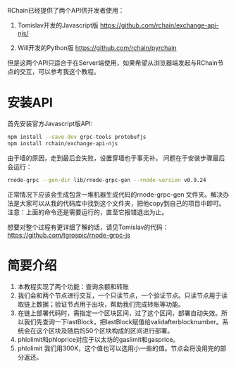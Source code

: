 RChain已经提供了两个API供开发者使用：
1. Tomislav开发的Javascript版
https://github.com/rchain/exchange-api-njs/

2. Will开发的Python版
https://github.com/rchain/pyrchain

但是这两个API只适合于在Server端使用，如果希望从浏览器端发起与RChain节点的交互，可以参考我这个教程。


# 安装API
首先安装官方Javascript版API:

```bash
npm install --save-dev grpc-tools protobufjs
npm install rchain/exchange-api-njs
```
由于墙的原因，走到最后会失败，设置穿墙也于事无补。
问题在于安装步骤最后会运行：
```bash
rnode-grpc --gen-dir lib/rnode-grpc-gen --rnode-version v0.9.24
```
正常情况下应该会生成包含一堆机器生成代码的rnode-grpc-gen 文件夹。解决办法是大家可以从我的代码库中找到这个文件夹，把他copy到自己的项目中即可。注意：上面的命令还是需要运行的，直至它报错退出为止。

想要对整个过程有更详细了解的话，请见Tomislav的代码：
https://github.com/tgrospic/rnode-grpc-js

# 简要介绍
1. 本教程实现了两个功能：查询余额和转账
2. 我们会和两个节点进行交互，一个只读节点，一个验证节点。只读节点用于读取链上数据；验证节点用于出块，帮助我们完成转账等功能。
3. 在链上部署代码时，需指定一个区块区间，过了这个区间，部署自动失效。所以我们先查询一下lastBlock，把lastBlock赋值给validafterblocknumber。系统会在这个区块及随后的50个区块构成的区间进行部署。
3. phlolimit和phloprice对应于以太坊的gaslimit和gasprice。
4. phlolimit 我们用300K，这个值也可以选用小一些的值。节点会将没用完的部分返还。
